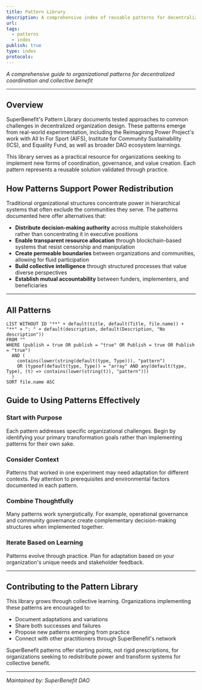 ```yaml
---
title: Pattern Library
description: A comprehensive index of reusable patterns for decentralized organization design and governance
url: 
tags:
  - patterns
  - index
publish: true
type: index
protocols: 
---
```

_A comprehensive guide to organizational patterns for decentralized coordination and collective benefit_

---

## Overview

SuperBenefit's Pattern Library documents tested approaches to common challenges in decentralized organization design. These patterns emerge from real-world experimentation, including the Reimagining Power Project's work with All In For Sport (AIFS), Institute for Community Sustainability (ICS), and Equality Fund, as well as broader DAO ecosystem learnings.

This library serves as a practical resource for organizations seeking to implement new forms of coordination, governance, and value creation. Each pattern represents a reusable solution validated through practice.

## How Patterns Support Power Redistribution

Traditional organizational structures concentrate power in hierarchical systems that often exclude the communities they serve. The patterns documented here offer alternatives that:

- **Distribute decision-making authority** across multiple stakeholders rather than concentrating it in executive positions
- **Enable transparent resource allocation** through blockchain-based systems that resist censorship and manipulation
- **Create permeable boundaries** between organizations and communities, allowing for fluid participation
- **Build collective intelligence** through structured processes that value diverse perspectives
- **Establish mutual accountability** between funders, implementers, and beneficiaries

---

## All Patterns


```dataview
LIST WITHOUT ID "**" + default(title, default(Title, file.name)) + "**" + ": " + default(description, default(Description, "No description"))
FROM "" 
WHERE (publish = true OR publish = "true" OR Publish = true OR Publish = "true")
  AND (
    contains(lower(string(default(type, Type))), "pattern") 
    OR (typeof(default(type, Type)) = "array" AND any(default(type, Type), (t) => contains(lower(string(t)), "pattern")))
  )
SORT file.name ASC
```
## Guide to Using Patterns Effectively

### Start with Purpose

Each pattern addresses specific organizational challenges. Begin by identifying your primary transformation goals rather than implementing patterns for their own sake.

### Consider Context

Patterns that worked in one experiment may need adaptation for different contexts. Pay attention to prerequisites and environmental factors documented in each pattern.

### Combine Thoughtfully

Many patterns work synergistically. For example, operational governance and community governance create complementary decision-making structures when implemented together.

### Iterate Based on Learning

Patterns evolve through practice. Plan for adaptation based on your organization's unique needs and stakeholder feedback.

---

## Contributing to the Pattern Library

This library grows through collective learning. Organizations implementing these patterns are encouraged to:

- Document adaptations and variations
- Share both successes and failures
- Propose new patterns emerging from practice
- Connect with other practitioners through SuperBenefit's network

SuperBenefit patterns offer starting points, not rigid prescriptions, for organizations seeking to redistribute power and transform systems for collective benefit.

---

_Maintained by: SuperBenefit DAO_
